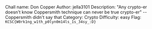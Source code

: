 Chall name: Don Copper
Author: jella3101
Description: "Any crypto-er doesn't know Coppersmith technique can never be true crypto-er" -- Coppersmith didn't say that
Category: Crypto
Difficulty: easy
Flag: `KCSC{W0rk1ng_w1th_p0lyn0m14ls_1s_34sy_:D}`